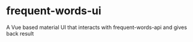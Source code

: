 # frequent-words-ui
A Vue based material UI that interacts with frequent-words-api and gives back result
